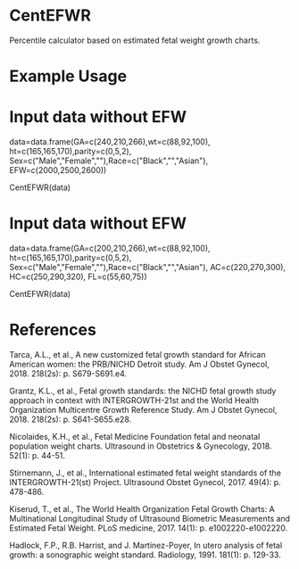 # CentEFWR
Percentile calculator based on estimated fetal weight growth charts.

# Example Usage

# Input data without EFW
data=data.frame(GA=c(240,210,266),wt=c(88,92,100),
ht=c(165,165,170),parity=c(0,5,2),
Sex=c("Male","Female",""),Race=c("Black","","Asian"),
EFW=c(2000,2500,2600))

CentEFWR(data)


# Input data without EFW
data=data.frame(GA=c(200,210,266),wt=c(88,92,100),
ht=c(165,165,170),parity=c(0,5,2),
Sex=c("Male","Female",""),Race=c("Black","","Asian"),
AC=c(220,270,300),
HC=c(250,290,320),
FL=c(55,60,75))

CentEFWR(data)
 
 
 
# References
Tarca, A.L., et al., A new customized fetal growth standard for African American women: the PRB/NICHD Detroit study. Am J Obstet Gynecol, 2018. 218(2s): p. S679-S691.e4.

Grantz, K.L., et al., Fetal growth standards: the NICHD fetal growth study approach in context with INTERGROWTH-21st and the World Health Organization Multicentre Growth Reference Study. Am J Obstet Gynecol, 2018. 218(2s): p. S641-S655.e28.

Nicolaides, K.H., et al., Fetal Medicine Foundation fetal and neonatal population weight charts. Ultrasound in Obstetrics & Gynecology, 2018. 52(1): p. 44-51.

Stirnemann, J., et al., International estimated fetal weight standards of the INTERGROWTH-21(st) Project. Ultrasound Obstet Gynecol, 2017. 49(4): p. 478-486.

Kiserud, T., et al., The World Health Organization Fetal Growth Charts: A Multinational Longitudinal Study of Ultrasound Biometric Measurements and Estimated Fetal Weight. PLoS medicine, 2017. 14(1): p. e1002220-e1002220.

Hadlock, F.P., R.B. Harrist, and J. Martinez-Poyer, In utero analysis of fetal growth: a sonographic weight standard. Radiology, 1991. 181(1): p. 129-33.


